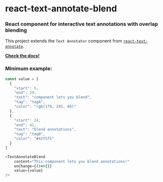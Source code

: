 # react-text-annotate-blend
### React component for interactive text annotations with overlap blending


This project extends the `Text Annotator` component from <a href='https://mcamac.github.io/react-text-annotate/>'>`react-text-annotate`</a>.


<a href='https://smhaley.github.io/react-text-annotate-blend/'> <b>Check the docs!</b></a>


### Minimum example:

```js
const value = [
  {
    "start": 5,
    "end": 29,
    "text": "component lets you blend",
    "tag": "tagA",
    "color": "rgb(179, 245, 66)"
  },
  {
    "start": 24,
    "end": 41,
    "text": "blend annotations",
    "tag": "tagB",
    "color": "#42f5f5"
  }
]

<TextAnnotateBlend
    content="This component lets you blend annotations!"
    onChange={()=>{}}
    value={value}
/>
```